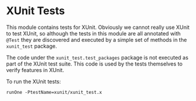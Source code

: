# XUnit Tests

This module contains tests for XUnit.
Obviously we cannot really use XUnit to test XUnit, so although the tests in this module are all annotated
with `@Test` they are discovered and executed by a simple set of methods in the `xunit_test` package.

The code under the `xunit_test.test_packages` package is not executed as part of the XUnit test suite. 
This code is used by the tests themselves to verify features in XUnit.
             
To run the XUnit tests:

```
runOne -PtestName=xunit/xunit_test.x
```
